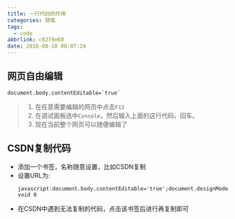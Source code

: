 ```yaml
---
title: 一行代码的作用
categories: 随笔
tags:
  - code
abbrlink: c6279e60
date: 2016-08-18 08:07:24
---
```


## 网页自由编辑

```
document.body.contentEditable=`true`
```

> 1. 在任意需要编辑的网页中点击`F12`
> 2. 在调试面板选中`Console`，然后输入上面的这行代码，回车。
> 3. 现在当前整个网页可以随便编辑了


## CSDN复制代码

- 添加一个书签，名称随意设置，比如CSDN复制
- 设置URL为:
	```
	javascript:document.body.contentEditable='true';document.designMode='on'; void 0
	```
- 在CSDN中遇到无法复制的代码，点击该书签后进行再复制即可
